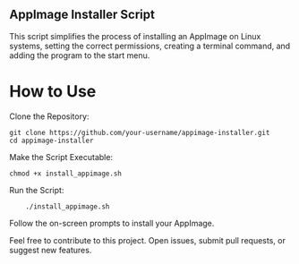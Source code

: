 ## AppImage Installer Script

This script simplifies the process of installing an AppImage on Linux systems, setting the correct permissions, creating a terminal command, and adding the program to the start menu.

# How to Use

Clone the Repository:
```
git clone https://github.com/your-username/appimage-installer.git
cd appimage-installer
```

Make the Script Executable:

```
chmod +x install_appimage.sh
```

Run the Script:

```
    ./install_appimage.sh
```
Follow the on-screen prompts to install your AppImage.




Feel free to contribute to this project. Open issues, submit pull requests, or suggest new features.
